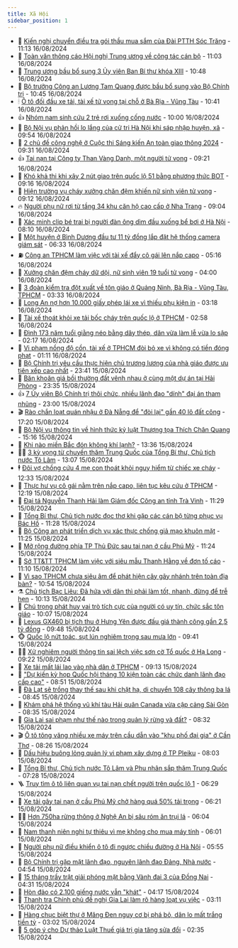 ```yaml
---
title: Xã Hội
sidebar_position: 1
---
```


<!-- dantri-xa-hoi:START -->
- 🫣 [Kiến nghị chuyển điều tra gói thầu mua sắm của Đài PTTH Sóc Trăng](https://dantri.com.vn/xa-hoi/kien-nghi-chuyen-dieu-tra-goi-thau-mua-sam-cua-dai-ptth-soc-trang-20240816172131375.htm) - 11:13 16/08/2024
- 💼 [Toàn văn thông cáo Hội nghị Trung ương về công tác cán bộ](https://dantri.com.vn/xa-hoi/toan-van-thong-cao-hoi-nghi-trung-uong-ve-cong-tac-can-bo-20240816180031999.htm) - 11:03 16/08/2024
- 🎊 [Trung ương bầu bổ sung 3 Ủy viên Ban Bí thư khóa XIII](https://dantri.com.vn/xa-hoi/trung-uong-bau-bo-sung-3-uy-vien-ban-bi-thu-khoa-xiii-20240815200510534.htm) - 10:48 16/08/2024
- 🙉 [Bộ trưởng Công an Lương Tam Quang được bầu bổ sung vào Bộ Chính trị](https://dantri.com.vn/xa-hoi/bo-truong-cong-an-luong-tam-quang-duoc-bau-bo-sung-vao-bo-chinh-tri-20240815164032490.htm) - 10:45 16/08/2024
- 🕯 [Ô tô đối đầu xe tải, tài xế tử vong tại chỗ ở Bà Rịa - Vũng Tàu](https://dantri.com.vn/xa-hoi/o-to-doi-dau-xe-tai-tai-xe-tu-vong-tai-cho-o-ba-ria-vung-tau-20240816172023407.htm) - 10:41 16/08/2024
- 👍 [Nhóm nam sinh cứu 2 trẻ rơi xuống cống nước](https://dantri.com.vn/xa-hoi/nhom-nam-sinh-cuu-2-tre-roi-xuong-cong-nuoc-20240816164839673.htm) - 10:00 16/08/2024
- 🤖 [Bộ Nội vụ phản hồi lo lắng của cử tri Hà Nội khi sáp nhập huyện, xã](https://dantri.com.vn/xa-hoi/bo-noi-vu-phan-hoi-lo-lang-cua-cu-tri-ha-noi-khi-sap-nhap-huyen-xa-20240816164828621.htm) - 09:54 16/08/2024
- 🙉 [2 chủ đề công nghệ ở Cuộc thi Sáng kiến An toàn giao thông 2024](https://dantri.com.vn/xa-hoi/2-chu-de-cong-nghe-o-cuoc-thi-sang-kien-an-toan-giao-thong-2024-20240816161405101.htm) - 09:31 16/08/2024
- 👍 [Tai nạn tại Công ty Than Vàng Danh, một người tử vong](https://dantri.com.vn/xa-hoi/tai-nan-tai-cong-ty-than-vang-danh-mot-nguoi-tu-vong-20240816154256330.htm) - 09:21 16/08/2024
- 🗽 [Khó khả thi khi xây 2 nút giao trên quốc lộ 51 bằng phương thức BOT](https://dantri.com.vn/xa-hoi/kho-kha-thi-khi-xay-2-nut-giao-tren-quoc-lo-51-bang-phuong-thuc-bot-20240816153137793.htm) - 09:16 16/08/2024
- 🗽 [Hiện trường vụ cháy xưởng chăn đệm khiến nữ sinh viên tử vong](https://dantri.com.vn/xa-hoi/hien-truong-vu-chay-xuong-chan-dem-khien-nu-sinh-vien-tu-vong-20240816140523973.htm) - 09:12 16/08/2024
- 🔥 [Người phụ nữ rơi từ tầng 34 khu căn hộ cao cấp ở Nha Trang](https://dantri.com.vn/xa-hoi/nguoi-phu-nu-roi-tu-tang-34-khu-can-ho-cao-cap-o-nha-trang-20240816152639342.htm) - 09:04 16/08/2024
- 🦒 [Xác minh clip bé trai bị người đàn ông dìm đầu xuống bể bơi ở Hà Nội](https://dantri.com.vn/xa-hoi/xac-minh-clip-be-trai-bi-nguoi-dan-ong-dim-dau-xuong-be-boi-o-ha-noi-20240816150508905.htm) - 08:10 16/08/2024
- 🧐 [Một huyện ở Bình Dương đầu tư 11 tỷ đồng lắp đặt hệ thống camera giám sát](https://dantri.com.vn/xa-hoi/mot-huyen-o-binh-duong-dau-tu-11-ty-dong-lap-dat-he-thong-camera-giam-sat-20240816125716318.htm) - 06:33 16/08/2024
- ⛽️ [Công an TPHCM làm việc với tài xế đẩy cô gái lên nắp capo](https://dantri.com.vn/xa-hoi/cong-an-tphcm-lam-viec-voi-tai-xe-day-co-gai-len-nap-capo-20240816115728221.htm) - 05:16 16/08/2024
- 🚀 [Xưởng chăn đệm cháy dữ dội, nữ sinh viên 19 tuổi tử vong](https://dantri.com.vn/xa-hoi/xuong-chan-dem-chay-du-doi-nu-sinh-vien-19-tuoi-tu-vong-20240816103500760.htm) - 04:00 16/08/2024
- 🦒 [3 đoàn kiểm tra đột xuất về tôn giáo ở Quảng Ninh, Bà Rịa - Vũng Tàu, TPHCM](https://dantri.com.vn/xa-hoi/3-doan-kiem-tra-dot-xuat-ve-ton-giao-o-quang-ninh-ba-ria-vung-tau-tphcm-20240816101750221.htm) - 03:33 16/08/2024
- 🦅 [Long An nợ hơn 10.000 giấy phép lái xe vì thiếu phụ kiện in](https://dantri.com.vn/xa-hoi/long-an-no-hon-10000-giay-phep-lai-xe-vi-thieu-phu-kien-in-20240816095436487.htm) - 03:18 16/08/2024
- 🚀 [Tài xế thoát khỏi xe tải bốc cháy trên quốc lộ ở TPHCM](https://dantri.com.vn/xa-hoi/tai-xe-thoat-khoi-xe-tai-boc-chay-tren-quoc-lo-o-tphcm-20240816095148070.htm) - 02:58 16/08/2024
- 🦅 [Đình 173 năm tuổi giằng néo bằng dây thép, dân vừa làm lễ vừa lo sập](https://dantri.com.vn/xa-hoi/dinh-173-nam-tuoi-giang-neo-bang-day-thep-dan-vua-lam-le-vua-lo-sap-20240814221222072.htm) - 02:17 16/08/2024
- 🤠 [Vi phạm nồng độ cồn, tài xế ở TPHCM đòi bỏ xe vì không có tiền đóng phạt](https://dantri.com.vn/xa-hoi/vi-pham-nong-do-con-tai-xe-o-tphcm-doi-bo-xe-vi-khong-co-tien-dong-phat-20240816073537543.htm) - 01:11 16/08/2024
- 💄 [Bộ Chính trị yêu cầu thực hiện chủ trương lương của nhà giáo được ưu tiên xếp cao nhất](https://dantri.com.vn/xa-hoi/bo-chinh-tri-yeu-cau-thuc-hien-chu-truong-luong-cua-nha-giao-duoc-uu-tien-xep-cao-nhat-20240816064126724.htm) - 23:41 15/08/2024
- 🥷 [Băn khoăn giá bồi thường đất vênh nhau ở cùng một dự án tại Hải Phòng](https://dantri.com.vn/xa-hoi/ban-khoan-gia-boi-thuong-dat-venh-nhau-o-cung-mot-du-an-tai-hai-phong-20240815164442157.htm) - 23:35 15/08/2024
- 👍 [7 Ủy viên Bộ Chính trị thôi chức, nhiều lãnh đạo &quot;dính&quot; đại án tham nhũng](https://dantri.com.vn/xa-hoi/7-uy-vien-bo-chinh-tri-thoi-chuc-nhieu-lanh-dao-dinh-dai-an-tham-nhung-20240815183359918.htm) - 23:00 15/08/2024
- 🎬 [Rào chắn loạt quán nhậu ở Đà Nẵng để &quot;đòi lại&quot; gần 40 lô đất công](https://dantri.com.vn/xa-hoi/rao-chan-loat-quan-nhau-o-da-nang-de-doi-lai-gan-40-lo-dat-cong-20240815202020105.htm) - 17:20 15/08/2024
- 🦒 [Bộ Nội vụ thông tin về hình thức kỷ luật Thượng tọa Thích Chân Quang](https://dantri.com.vn/xa-hoi/bo-noi-vu-thong-tin-ve-hinh-thuc-ky-luat-thuong-toa-thich-chan-quang-20240815220352166.htm) - 15:16 15/08/2024
- 🌊 [Khi nào miền Bắc đón không khí lạnh?](https://dantri.com.vn/xa-hoi/khi-nao-mien-bac-don-khong-khi-lanh-20240815171109953.htm) - 13:36 15/08/2024
- 🧑‍💻 [3 kỳ vọng từ chuyến thăm Trung Quốc của Tổng Bí thư, Chủ tịch nước Tô Lâm](https://dantri.com.vn/xa-hoi/3-ky-vong-tu-chuyen-tham-trung-quoc-cua-tong-bi-thu-chu-tich-nuoc-to-lam-20240815195228347.htm) - 13:07 15/08/2024
- 🕴 [Đôi vợ chồng cứu 4 mẹ con thoát khỏi nguy hiểm từ chiếc xe cháy](https://dantri.com.vn/xa-hoi/doi-vo-chong-cuu-4-me-con-thoat-khoi-nguy-hiem-tu-chiec-xe-chay-20240815172514727.htm) - 12:33 15/08/2024
- 🤔 [Thực hư vụ cô gái nằm trên nắp capo, liên tục kêu cứu ở TPHCM](https://dantri.com.vn/xa-hoi/thuc-hu-vu-co-gai-nam-tren-nap-capo-lien-tuc-keu-cuu-o-tphcm-20240815185521148.htm) - 12:19 15/08/2024
- 💄 [Đại tá Nguyễn Thanh Hải làm Giám đốc Công an tỉnh Trà Vinh](https://dantri.com.vn/xa-hoi/dai-ta-nguyen-thanh-hai-lam-giam-doc-cong-an-tinh-tra-vinh-20240815181644001.htm) - 11:29 15/08/2024
- 🧠 [Tổng Bí thư, Chủ tịch nước đọc thơ khi gặp các cán bộ từng phục vụ Bác Hồ](https://dantri.com.vn/xa-hoi/tong-bi-thu-chu-tich-nuoc-doc-tho-khi-gap-cac-can-bo-tung-phuc-vu-bac-ho-20240815181046984.htm) - 11:28 15/08/2024
- 🦣 [Bộ Công an phát triển dịch vụ xác thực chống giả mạo khuôn mặt](https://dantri.com.vn/phap-luat/bo-cong-an-phat-trien-dich-vu-xac-thuc-chong-gia-mao-khuon-mat-20240815161222140.htm) - 11:25 15/08/2024
- 💫 [Mở rộng đường phía TP Thủ Đức sau tai nạn ở cầu Phú Mỹ](https://dantri.com.vn/xa-hoi/mo-rong-duong-phia-tp-thu-duc-sau-tai-nan-o-cau-phu-my-20240815181359828.htm) - 11:24 15/08/2024
- 🚀 [Sở TT&amp;TT TPHCM làm việc với siêu mẫu Thanh Hằng về đơn tố cáo](https://dantri.com.vn/xa-hoi/so-tttt-tphcm-lam-viec-voi-sieu-mau-thanh-hang-ve-don-to-cao-20240815180317835.htm) - 11:10 15/08/2024
- 🤔 [Vì sao TPHCM chưa siêu âm để phát hiện cây gãy nhánh trên toàn địa bàn?](https://dantri.com.vn/xa-hoi/vi-sao-tphcm-chua-sieu-am-de-phat-hien-cay-gay-nhanh-tren-toan-dia-ban-20240815174322718.htm) - 10:54 15/08/2024
- ⚗️ [Chủ tịch Bạc Liêu: Đã hứa với dân thì phải làm tốt, nhanh, đừng để trễ hẹn](https://dantri.com.vn/xa-hoi/chu-tich-bac-lieu-da-hua-voi-dan-thi-phai-lam-tot-nhanh-dung-de-tre-hen-20240815165629707.htm) - 10:13 15/08/2024
- 🫶 [Chú trọng phát huy vai trò tích cực của người có uy tín, chức sắc tôn giáo](https://dantri.com.vn/xa-hoi/chu-trong-phat-huy-vai-tro-tich-cuc-cua-nguoi-co-uy-tin-chuc-sac-ton-giao-20240815132335342.htm) - 10:07 15/08/2024
- 🌮 [Lexus GX460 bị tịch thu ở Hưng Yên được đấu giá thành công gần 2,5 tỷ đồng](https://dantri.com.vn/xa-hoi/lexus-gx460-bi-tich-thu-o-hung-yen-duoc-dau-gia-thanh-cong-gan-25-ty-dong-20240815163056001.htm) - 09:48 15/08/2024
- 🐵 [Quốc lộ nứt toác, sụt lún nghiêm trọng sau mưa lớn](https://dantri.com.vn/xa-hoi/quoc-lo-nut-toac-sut-lun-nghiem-trong-sau-mua-lon-20240815155538340.htm) - 09:41 15/08/2024
- 🧑‍🏫 [Xử nghiêm người thông tin sai lệch việc sơn cờ Tổ quốc ở Hạ Long](https://dantri.com.vn/xa-hoi/xu-nghiem-nguoi-thong-tin-sai-lech-viec-son-co-to-quoc-o-ha-long-20240815155321496.htm) - 09:22 15/08/2024
- 💫 [Xe tải mất lái lao vào nhà dân ở TPHCM](https://dantri.com.vn/xa-hoi/xe-tai-mat-lai-lao-vao-nha-dan-o-tphcm-20240815160357566.htm) - 09:13 15/08/2024
- 🦩 [&quot;Dự kiến kỳ họp Quốc hội tháng 10 kiện toàn các chức danh lãnh đạo cấp cao&quot;](https://dantri.com.vn/xa-hoi/du-kien-ky-hop-quoc-hoi-thang-10-kien-toan-cac-chuc-danh-lanh-dao-cap-cao-20240815153908237.htm) - 08:51 15/08/2024
- 🦄 [Đà Lạt sẽ trồng thay thế sau khi chặt hạ, di chuyển 108 cây thông ba lá](https://dantri.com.vn/xa-hoi/da-lat-se-trong-thay-the-sau-khi-chat-ha-di-chuyen-108-cay-thong-ba-la-20240815143922103.htm) - 08:45 15/08/2024
- 💂 [Khám phá hệ thống vũ khí tàu Hải quân Canada vừa cập cảng Sài Gòn](https://dantri.com.vn/xa-hoi/kham-pha-he-thong-vu-khi-tau-hai-quan-canada-vua-cap-cang-sai-gon-20240815144151955.htm) - 08:35 15/08/2024
- 💄 [Gia Lai sai phạm như thế nào trong quản lý rừng và đất?](https://dantri.com.vn/xa-hoi/gia-lai-sai-pham-nhu-the-nao-trong-quan-ly-rung-va-dat-20240815142828608.htm) - 08:32 15/08/2024
- 🎬 [Ô tô tông văng nhiều xe máy trên cầu dẫn vào &quot;khu phố đại gia&quot; ở Cần Thơ](https://dantri.com.vn/xa-hoi/o-to-tong-vang-nhieu-xe-may-tren-cau-dan-vao-khu-pho-dai-gia-o-can-tho-20240815144745937.htm) - 08:26 15/08/2024
- 👀 [Dấu hiệu buông lỏng quản lý vi phạm xây dựng ở TP Pleiku](https://dantri.com.vn/xa-hoi/dau-hieu-buong-long-quan-ly-vi-pham-xay-dung-o-tp-pleiku-20240815142755256.htm) - 08:03 15/08/2024
- 💃 [Tổng Bí thư, Chủ tịch nước Tô Lâm và Phu nhân sắp thăm Trung Quốc](https://dantri.com.vn/xa-hoi/tong-bi-thu-chu-tich-nuoc-to-lam-va-phu-nhan-sap-tham-trung-quoc-20240815142413777.htm) - 07:28 15/08/2024
- 🪜 [Truy tìm ô tô liên quan vụ tai nạn chết người trên quốc lộ 1](https://dantri.com.vn/xa-hoi/truy-tim-o-to-lien-quan-vu-tai-nan-chet-nguoi-tren-quoc-lo-1-20240815121807921.htm) - 06:29 15/08/2024
- 📝 [Xe tải gây tai nạn ở cầu Phú Mỹ chở hàng quá 50% tải trọng](https://dantri.com.vn/xa-hoi/xe-tai-gay-tai-nan-o-cau-phu-my-cho-hang-qua-50-tai-trong-20240815124945103.htm) - 06:21 15/08/2024
- 🧑‍💻 [Hơn 750ha rừng thông ở Nghệ An bị sâu róm ăn trụi lá](https://dantri.com.vn/xa-hoi/hon-750ha-rung-thong-o-nghe-an-bi-sau-rom-an-trui-la-20240815123252319.htm) - 06:04 15/08/2024
- 👺 [Nam thanh niên nghi tự thiêu vì mẹ không cho mua máy tính](https://dantri.com.vn/xa-hoi/nam-thanh-nien-nghi-tu-thieu-vi-me-khong-cho-mua-may-tinh-20240815121122604.htm) - 06:01 15/08/2024
- 🌮 [Người phụ nữ điều khiển ô tô đi ngược chiều đường ở Hà Nội](https://dantri.com.vn/xa-hoi/nguoi-phu-nu-dieu-khien-o-to-di-nguoc-chieu-duong-o-ha-noi-20240815124745022.htm) - 05:55 15/08/2024
- 🤭 [Bộ Chính trị gặp mặt lãnh đạo, nguyên lãnh đạo Đảng, Nhà nước](https://dantri.com.vn/xa-hoi/bo-chinh-tri-gap-mat-lanh-dao-nguyen-lanh-dao-dang-nha-nuoc-20240815115438464.htm) - 04:54 15/08/2024
- 💪 [15 tháng trầy trật giải phóng mặt bằng Vành đai 3 của Đồng Nai](https://dantri.com.vn/xa-hoi/15-thang-tray-trat-giai-phong-mat-bang-vanh-dai-3-cua-dong-nai-20240814113000080.htm) - 04:31 15/08/2024
- 🧰 [Hòn đảo có 2.100 giếng nước vẫn &quot;khát&quot;](https://dantri.com.vn/xa-hoi/hon-dao-co-2100-gieng-nuoc-van-khat-20240815103351884.htm) - 04:17 15/08/2024
- 🤡 [Thanh tra Chính phủ đề nghị Gia Lai làm rõ hàng loạt vụ việc](https://dantri.com.vn/xa-hoi/thanh-tra-chinh-phu-de-nghi-gia-lai-lam-ro-hang-loat-vu-viec-20240815094208711.htm) - 03:11 15/08/2024
- 🦆 [Hàng chục biệt thự ở Măng Đen nguy cơ bị phá bỏ, dân lo mất trắng tiền tỷ](https://dantri.com.vn/xa-hoi/hang-chuc-biet-thu-o-mang-den-nguy-co-bi-pha-bo-dan-lo-mat-trang-tien-ty-20240813134457811.htm) - 03:02 15/08/2024
- 🦍 [5 góp ý cho Dự thảo Luật Thuế giá trị gia tăng sửa đổi](https://dantri.com.vn/xa-hoi/5-gop-y-cho-du-thao-luat-thue-gia-tri-gia-tang-sua-doi-20240815093459345.htm) - 02:35 15/08/2024<!-- dantri-xa-hoi:END -->
